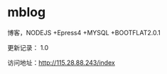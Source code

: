 mblog
=====

博客，NODEJS +Epress4 +MYSQL +BOOTFLAT2.0.1

更新记录：
1.0
    
访问地址：http://115.28.88.243/index

